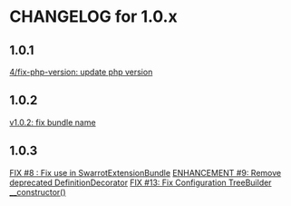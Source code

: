 CHANGELOG for 1.0.x
===================

## 1.0.1
[4/fix-php-version: update php version ](https://github.com/ma-residence/SwarrotExtensionBundle/commit/385b3418c01c3c0dffdad2613ec724f4b35eb5fa)


## 1.0.2
[v1.0.2: fix bundle name](https://github.com/ma-residence/SwarrotExtensionBundle/commit/a01ebd37262840ec7951a29cd75d775c1baf8fa6)

## 1.0.3
[FIX #8 : Fix use in SwarrotExtensionBundle](https://github.com/ma-residence/SwarrotExtensionBundle/issues/8)
[ENHANCEMENT #9: Remove deprecated DefinitionDecorator](https://github.com/ma-residence/SwarrotExtensionBundle/issues/9)
[FIX #13: Fix Configuration TreeBuilder __constructor()](https://github.com/ma-residence/SwarrotExtensionBundle/issues/13)
